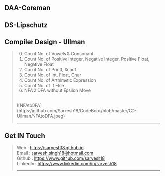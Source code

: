 DAA-Coreman
-----------
DS-Lipschutz
------------
Compiler Design - Ullman
------------------------
>0. Count No. of Vowels & Consonant
>1. Count No. of Positive Integer, Negative Integer, Positive Float, Negative Float
>2. Count No. of Printf, Scanf
>3. Count No. of Int, Float, Char
>4. Count No. of Arthimetic Expression
>5. Count No. of If Else
>6. NFA 2 DFA without Epsilon Move
><br>
>![NFAtoDFA](https://github.com/Sarvesh18/CodeBook/blob/master/CD-Ullman/NFAtoDFA.jpeg)
><br>
><hr>
Get IN Touch 
------------
>Web : https://sarvesh18.github.io <br>
>Email : sarvesh.singh18@hotmail.com <br>
>Github : https://www.github.com/sarvesh18 <br>
>LinkedIn : https://www.linkedin.com/in/sarvesh18 <br>
><hr>